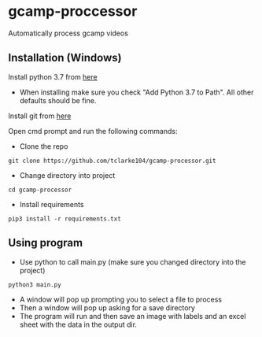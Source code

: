 # gcamp-proccessor
Automatically process gcamp videos

## Installation (Windows)
Install python 3.7 from [here](https://www.python.org/downloads/)
- When installing make sure you check "Add Python 3.7 to Path". All other defaults should be fine.

Install git from [here](https://git-scm.com/download/win)

Open cmd prompt and run the following commands:
- Clone the repo
```
git clone https://github.com/tclarke104/gcamp-processor.git
```
- Change directory into project
```
cd gcamp-processor
```
- Install requirements
```
pip3 install -r requirements.txt
```

## Using program
- Use python to call main.py (make sure you changed directory into the project)
```
python3 main.py
```
- A window will pop up prompting you to select a file to process
- Then a window will pop up asking for a save directory
- The program will run and then save an image with labels and an excel sheet with the data in the output dir.
